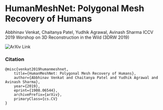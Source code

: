 # HumanMeshNet: Polygonal Mesh Recovery of Humans
Abbhinav Venkat, Chaitanya Patel, Yudhik Agrawal, Avinash Sharma
ICCV 2019 Worshop on 3D Reconstruction in the Wild (3DRW 2019)

![ArXiv Link](https://arxiv.org/abs/1908.06544)

### Citation
```
@misc{venkat2019humanmeshnet,
    title={HumanMeshNet: Polygonal Mesh Recovery of Humans},
    author={Abbhinav Venkat and Chaitanya Patel and Yudhik Agrawal and Avinash Sharma},
    year={2019},
    eprint={1908.06544},
    archivePrefix={arXiv},
    primaryClass={cs.CV}
}
```
